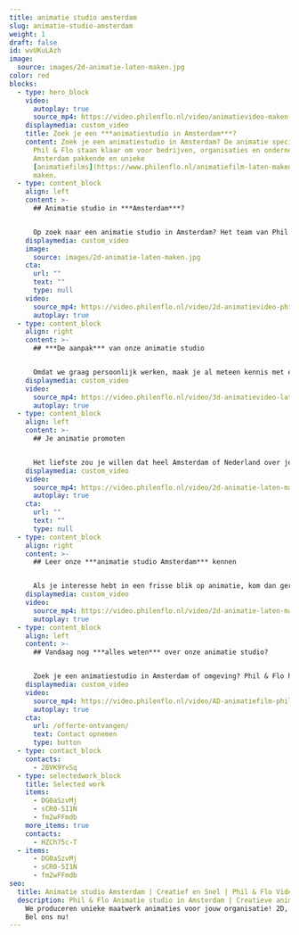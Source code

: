 ```yaml
---
title: animatie studio amsterdam
slug: animatie-studio-amsterdam
weight: 1
draft: false
id: wvUKuLAzh
image:
  source: images/2d-animatie-laten-maken.jpg
color: red
blocks:
  - type: hero_block
    video:
      autoplay: true
      source_mp4: https://video.philenflo.nl/video/animatievideo-maken-phil-en-flo.mp4
    displaymedia: custom_video
    title: Zoek je een ***animatiestudio in Amsterdam***?
    content: Zoek je een animatiestudio in Amsterdam? De animatie specialisten van
      Phil & Flo staan klaar om voor bedrijven, organisaties en ondernemers in
      Amsterdam pakkende en unieke
      [animatiefilms](https://www.philenflo.nl/animatiefilm-laten-maken/) te
      maken.
  - type: content_block
    align: left
    content: >-
      ## Animatie studio in ***Amsterdam***?


      Op zoek naar een animatie studio in Amsterdam? Het team van Phil & Flo is klaar om samen met jou de uitdaging aan te gaan. We leveren geen standaardwerk, maar maken iedere animatie op maat. Er zijn immers al genoeg animaties online te vinden die er hetzelfde uitzien. Kijk samen met onze frisse blik hoe jij animatie effectief kunt inzetten in je marketing, en het een onmisbaar onderdeel maakt van je content strategie.
    displaymedia: custom_video
    image:
      source: images/2d-animatie-laten-maken.jpg
    cta:
      url: ""
      text: ""
      type: null
    video:
      source_mp4: https://video.philenflo.nl/video/2d-animatievideo-phil-en-flo.mp4
      autoplay: true
  - type: content_block
    align: right
    content: >-
      ## ***De aanpak*** van onze animatie studio


      Omdat we graag persoonlijk werken, maak je al meteen kennis met een van onze projectmanagers die voor onze studio in Amsterdam werken. Die stippelt samen met jou het traject verder uit. Daarbij vragen we je om je input en feedback op concept, strategie en script. Natuurlijk luisteren we ook graag naar jouw designers en huisstijl: wij vinden het belangrijk als je een consistente, visuele stijl hebt, en daar horen animaties bij.
    displaymedia: custom_video
    video:
      source_mp4: https://video.philenflo.nl/video/3d-animatievideo-laten-maken-phil-en-flo.mp4
      autoplay: true
  - type: content_block
    align: left
    content: >-
      ## Je animatie promoten


      Het liefste zou je willen dat heel Amsterdam of Nederland over je animatie praat, als deze eenmaal af is. Wij ook, want we zijn trots op ons werk. Daarom bieden we je ook ondersteuning op het gebied van videomarketing. Met gerichte campagnes en de juiste zoekmachineoptimalisatie zorg je ervoor dat niemand je boodschap over het hoofd ziet. Voor je het weet, gaat de sneeuwbal rollen en wordt je animatiefilm overal geliket en geshared.
    displaymedia: custom_video
    video:
      source_mp4: https://video.philenflo.nl/video/2d-animatie-laten-maken-phil-en-flo2.mp4
      autoplay: true
    cta:
      url: ""
      text: ""
      type: null
  - type: content_block
    align: right
    content: >-
      ## Leer onze ***animatie studio Amsterdam*** kennen


      Als je interesse hebt in een frisse blik op animatie, kom dan gerust langs bij onze studio in Amsterdam of nodig ons uit bij jou op locatie! We gaan graag met je in gesprek om je meer te vertellen over de mogelijkheden. En als je met ons in zee wilt, leren wij je uiteraard ook graag beter kennen. Zo kunnen we voor jou op maat een unieke animatie maken die helemaal bij je past, en jouw verhaal vertelt zoals jij dat wilt.
    displaymedia: custom_video
    video:
      source_mp4: https://video.philenflo.nl/video/2d-animatie-laten-maken-phil-en-flo-Phil-en-Flo.mp4
      autoplay: true
  - type: content_block
    align: left
    content: >-
      ## Vandaag nog ***alles weten*** over onze animatie studio?


      Zoek je een animatiestudio in Amsterdam of omgeving? Phil & Flo heeft een vestiging in Amsterdam, aan de Herengracht. Onze getalenteerde en creatieve professionals produceren animaties die op een luchtige en duidelijke manier uitleggen en overtuigen. Bel ons direct voor vrijblijvend advies op 085 -273 8331
    displaymedia: custom_video
    video:
      source_mp4: https://video.philenflo.nl/video/AD-animatiefilm-phil-en-flo.mp4
      autoplay: true
    cta:
      url: /offerte-ontvangen/
      text: Contact opnemen
      type: button
  - type: contact_block
    contacts:
      - 2BVK9YvSq
  - type: selectedwork_block
    title: Selected work
    items:
      - DG0aSzvMj
      - sCR0-5I1N
      - fm2wFFmdb
    more_items: true
    contacts:
      - HZCh75c-T
  - items:
      - DG0aSzvMj
      - sCR0-5I1N
      - fm2wFFmdb
seo:
  title: Animatie studio Amsterdam | Creatief en Snel | Phil & Flo Videomarketing
  description: Phil & Flo Animatie studio in Amsterdam | Creatieve animatiefilms |
    We produceren unieke maatwerk animaties voor jouw organisatie! 2D, 3D en VR!
    Bel ons nu!
---
```

